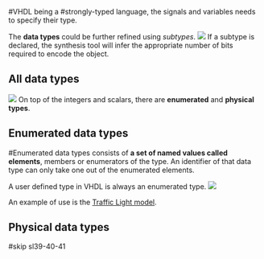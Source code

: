 #VHDL being a #strongly-typed language, the signals and variables needs to specify their type.

The **data types** could be further refined using *subtypes*.
![](Pasted%20image%2020231025144414.png)
If a subtype is declared, the synthesis tool will infer the appropriate number of bits required to encode the object.
## All data types
![](Pasted%20image%2020231025144556.png)
On top of the integers and scalars, there are **enumerated** and **physical types**.
## Enumerated data types
#Enumerated data types consists of **a set of named values called elements**, members or enumerators of the type. An identifier of that data type can only take one out of the enumerated elements.

A user defined type in VHDL is always an enumerated type.
![](Pasted%20image%2020231025145727.png)

An example of use is the [Traffic Light model](ELECH409_Th03.pdf#page=38).

## Physical data types
#skip sl39-40-41


